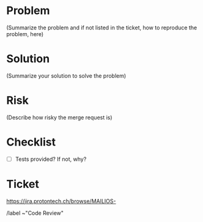 <!-- General bug template -->

# Problem

(Summarize the problem and if not listed in the ticket, how to reproduce the problem, here)

# Solution

(Summarize your solution to solve the problem)

# Risk

(Describe how risky the merge request is)

# Checklist
- [ ] Tests provided? If not, why?

# Ticket
https://jira.protontech.ch/browse/MAILIOS-<TICKET NUMBER>


/label ~"Code Review"
